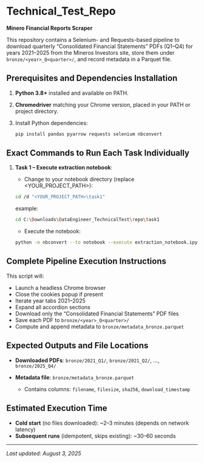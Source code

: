 # Technical_Test_Repo
**Minero Financial Reports Scraper**

This repository contains a Selenium- and Requests-based pipeline to download quarterly “Consolidated Financial Statements” PDFs (Q1–Q4) for years 2021–2025 from the Mineros Investors site, store them under `bronze/<year>_Q<quarter>/`, and record metadata in a Parquet file.

## Prerequisites and Dependencies Installation

1. **Python 3.8+** installed and available on PATH.
2. **Chromedriver** matching your Chrome version, placed in your PATH or project directory.
3. Install Python dependencies:

   ```bash
   pip install pandas pyarrow requests selenium nbconvert
   ```

## Exact Commands to Run Each Task Individually

1. **Task 1 – Execute extraction notebook**:
   - Change to your notebook directory (replace <YOUR_PROJECT_PATH>):
   ```bash
   cd /d "<YOUR_PROJECT_PATH>\task1"
   ```
   example:
   
   ```bash
   cd C:\Downloads\DataEngineer_TechnicalTest\repo\task1
   ```
   - Execute the notebook:
   ```bash
   python -m nbconvert --to notebook --execute extraction_notebook.ipynb --ExecutePreprocessor.timeout=600
   ```

## Complete Pipeline Execution Instructions


This script will:

* Launch a headless Chrome browser
* Close the cookies popup if present
* Iterate year tabs 2021–2025
* Expand all accordion sections
* Download only the “Consolidated Financial Statements” PDF files
* Save each PDF to `bronze/<year>_Q<quarter>/`
* Compute and append metadata to `bronze/metadata_bronze.parquet`

## Expected Outputs and File Locations

* **Downloaded PDFs**: `bronze/2021_Q1/`, `bronze/2021_Q2/`, …, `bronze/2025_Q4/`
* **Metadata file**: `bronze/metadata_bronze.parquet`

  * Contains columns: `filename`, `filesize`, `sha256`, `download_timestamp`

## Estimated Execution Time

* **Cold start** (no files downloaded): \~2–3 minutes (depends on network latency)
* **Subsequent runs** (idempotent, skips existing): \~30–60 seconds

---

*Last updated: August 3, 2025*
